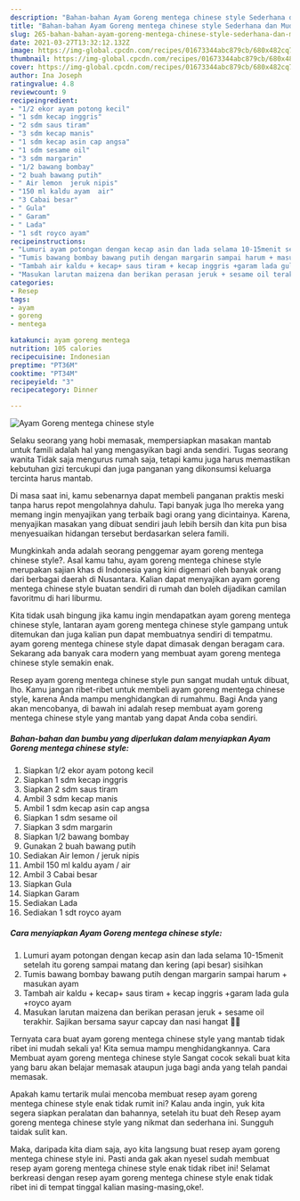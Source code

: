 ```yaml
---
description: "Bahan-bahan Ayam Goreng mentega chinese style Sederhana dan Mudah Dibuat"
title: "Bahan-bahan Ayam Goreng mentega chinese style Sederhana dan Mudah Dibuat"
slug: 265-bahan-bahan-ayam-goreng-mentega-chinese-style-sederhana-dan-mudah-dibuat
date: 2021-03-27T13:32:12.132Z
image: https://img-global.cpcdn.com/recipes/01673344abc879cb/680x482cq70/ayam-goreng-mentega-chinese-style-foto-resep-utama.jpg
thumbnail: https://img-global.cpcdn.com/recipes/01673344abc879cb/680x482cq70/ayam-goreng-mentega-chinese-style-foto-resep-utama.jpg
cover: https://img-global.cpcdn.com/recipes/01673344abc879cb/680x482cq70/ayam-goreng-mentega-chinese-style-foto-resep-utama.jpg
author: Ina Joseph
ratingvalue: 4.8
reviewcount: 9
recipeingredient:
- "1/2 ekor ayam potong kecil"
- "1 sdm kecap inggris"
- "2 sdm saus tiram"
- "3 sdm kecap manis"
- "1 sdm kecap asin cap angsa"
- "1 sdm sesame oil"
- "3 sdm margarin"
- "1/2 bawang bombay"
- "2 buah bawang putih"
- " Air lemon  jeruk nipis"
- "150 ml kaldu ayam  air"
- "3 Cabai besar"
- " Gula"
- " Garam"
- " Lada"
- "1 sdt royco ayam"
recipeinstructions:
- "Lumuri ayam potongan dengan kecap asin dan lada selama 10-15menit setelah itu goreng sampai matang dan kering (api besar) sisihkan"
- "Tumis bawang bombay bawang putih dengan margarin sampai harum + masukan ayam"
- "Tambah air kaldu + kecap+ saus tiram + kecap inggris +garam lada gula +royco ayam"
- "Masukan larutan maizena dan berikan perasan jeruk + sesame oil terakhir. Sajikan bersama sayur capcay dan nasi hangat 🍛🙏"
categories:
- Resep
tags:
- ayam
- goreng
- mentega

katakunci: ayam goreng mentega 
nutrition: 105 calories
recipecuisine: Indonesian
preptime: "PT36M"
cooktime: "PT34M"
recipeyield: "3"
recipecategory: Dinner

---
```



![Ayam Goreng mentega chinese style](https://img-global.cpcdn.com/recipes/01673344abc879cb/680x482cq70/ayam-goreng-mentega-chinese-style-foto-resep-utama.jpg)

Selaku seorang yang hobi memasak, mempersiapkan masakan mantab untuk famili adalah hal yang mengasyikan bagi anda sendiri. Tugas seorang  wanita Tidak saja mengurus rumah saja, tetapi kamu juga harus memastikan kebutuhan gizi tercukupi dan juga panganan yang dikonsumsi keluarga tercinta harus mantab.

Di masa  saat ini, kamu sebenarnya dapat membeli panganan praktis meski tanpa harus repot mengolahnya dahulu. Tapi banyak juga lho mereka yang memang ingin menyajikan yang terbaik bagi orang yang dicintainya. Karena, menyajikan masakan yang dibuat sendiri jauh lebih bersih dan kita pun bisa menyesuaikan hidangan tersebut berdasarkan selera famili. 



Mungkinkah anda adalah seorang penggemar ayam goreng mentega chinese style?. Asal kamu tahu, ayam goreng mentega chinese style merupakan sajian khas di Indonesia yang kini digemari oleh banyak orang dari berbagai daerah di Nusantara. Kalian dapat menyajikan ayam goreng mentega chinese style buatan sendiri di rumah dan boleh dijadikan camilan favoritmu di hari liburmu.

Kita tidak usah bingung jika kamu ingin mendapatkan ayam goreng mentega chinese style, lantaran ayam goreng mentega chinese style gampang untuk ditemukan dan juga kalian pun dapat membuatnya sendiri di tempatmu. ayam goreng mentega chinese style dapat dimasak dengan beragam cara. Sekarang ada banyak cara modern yang membuat ayam goreng mentega chinese style semakin enak.

Resep ayam goreng mentega chinese style pun sangat mudah untuk dibuat, lho. Kamu jangan ribet-ribet untuk membeli ayam goreng mentega chinese style, karena Anda mampu menghidangkan di rumahmu. Bagi Anda yang akan mencobanya, di bawah ini adalah resep membuat ayam goreng mentega chinese style yang mantab yang dapat Anda coba sendiri.

<!--inarticleads1-->

##### Bahan-bahan dan bumbu yang diperlukan dalam menyiapkan Ayam Goreng mentega chinese style:

1. Siapkan 1/2 ekor ayam potong kecil
1. Siapkan 1 sdm kecap inggris
1. Siapkan 2 sdm saus tiram
1. Ambil 3 sdm kecap manis
1. Ambil 1 sdm kecap asin cap angsa
1. Siapkan 1 sdm sesame oil
1. Siapkan 3 sdm margarin
1. Siapkan 1/2 bawang bombay
1. Gunakan 2 buah bawang putih
1. Sediakan  Air lemon / jeruk nipis
1. Ambil 150 ml kaldu ayam / air
1. Ambil 3 Cabai besar
1. Siapkan  Gula
1. Siapkan  Garam
1. Sediakan  Lada
1. Sediakan 1 sdt royco ayam




<!--inarticleads2-->

##### Cara menyiapkan Ayam Goreng mentega chinese style:

1. Lumuri ayam potongan dengan kecap asin dan lada selama 10-15menit setelah itu goreng sampai matang dan kering (api besar) sisihkan
1. Tumis bawang bombay bawang putih dengan margarin sampai harum + masukan ayam
1. Tambah air kaldu + kecap+ saus tiram + kecap inggris +garam lada gula +royco ayam
1. Masukan larutan maizena dan berikan perasan jeruk + sesame oil terakhir. Sajikan bersama sayur capcay dan nasi hangat 🍛🙏




Ternyata cara buat ayam goreng mentega chinese style yang mantab tidak ribet ini mudah sekali ya! Kita semua mampu menghidangkannya. Cara Membuat ayam goreng mentega chinese style Sangat cocok sekali buat kita yang baru akan belajar memasak ataupun juga bagi anda yang telah pandai memasak.

Apakah kamu tertarik mulai mencoba membuat resep ayam goreng mentega chinese style enak tidak rumit ini? Kalau anda ingin, yuk kita segera siapkan peralatan dan bahannya, setelah itu buat deh Resep ayam goreng mentega chinese style yang nikmat dan sederhana ini. Sungguh taidak sulit kan. 

Maka, daripada kita diam saja, ayo kita langsung buat resep ayam goreng mentega chinese style ini. Pasti anda gak akan nyesel sudah membuat resep ayam goreng mentega chinese style enak tidak ribet ini! Selamat berkreasi dengan resep ayam goreng mentega chinese style enak tidak ribet ini di tempat tinggal kalian masing-masing,oke!.

